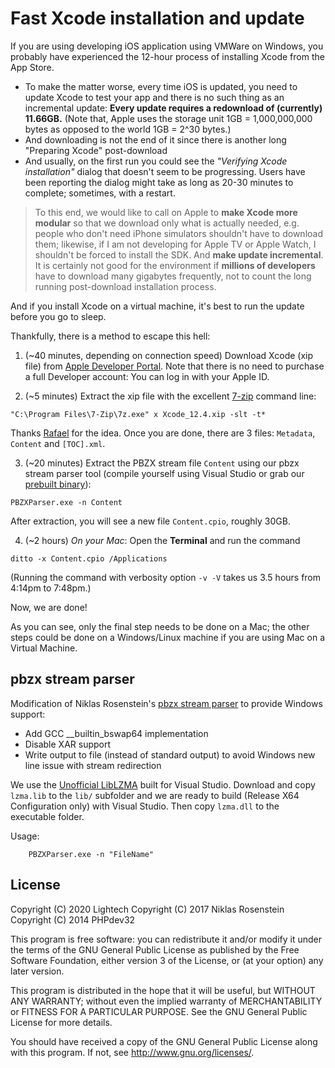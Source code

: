 Fast Xcode installation and update
==================================

If you are using developing iOS application using VMWare on Windows, you probably have experienced the 12-hour process of installing Xcode from the App Store.
 * To make the matter worse, every time iOS is updated, you need to update Xcode to test your app and there is no such thing as an incremental update: **Every update requires a redownload of (currently) 11.66GB.** (Note that, Apple uses the storage unit 1GB = 1,000,000,000 bytes as opposed to the world 1GB = 2^30 bytes.)
 * And downloading is not the end of it since there is another long "Preparing Xcode" post-download
 * And usually, on the first run you could see the _"Verifying Xcode installation"_ dialog that doesn't seem to be progressing. Users have been reporting the dialog might take as long as 20-30 minutes to complete; sometimes, with a restart.

> To this end, we would like to call on Apple to
> **make Xcode more modular** so that we download only what is actually needed, e.g. people who don't need iPhone simulators shouldn't have to download them; likewise, if I am not developing for Apple TV or Apple Watch, I shouldn't be forced to install the SDK.
> And **make update incremental**.
> It is certainly not good for the environment if **millions of developers** have to download many gigabytes frequently, not to count the long running post-download installation process.

And if you install Xcode on a virtual machine, it's best to run the update before you go to sleep.

Thankfully, there is a method to escape this hell:

 1. (~40 minutes, depending on connection speed) Download Xcode (xip file) from [Apple Developer Portal](https://developer.apple.com/download/more/?q=xcode).
Note that there is no need to purchase a full Developer account: You can log in with your Apple ID.

 2. (~5 minutes) Extract the xip file with the excellent [7-zip](https://www.7-zip.org/) command line:
```
"C:\Program Files\7-Zip\7z.exe" x Xcode_12.4.xip -slt -t*
```
Thanks [Rafael](https://sourceforge.net/p/sevenzip/discussion/45798/thread/a83977fdde/) for the idea.
Once you are done, there are 3 files: `Metadata`, `Content` and `[TOC].xml`.

 3. (~20 minutes) Extract the PBZX stream file `Content` using our pbzx stream parser tool (compile yourself using Visual Studio or grab our [prebuilt binary](/release)):
```
PBZXParser.exe -n Content
```
After extraction, you will see a new file `Content.cpio`, roughly 30GB.

 4. (~2 hours) _On your Mac_: Open the **Terminal** and run the command
```
ditto -x Content.cpio /Applications
```
(Running the command with verbosity option `-v -V` takes us 3.5 hours from 4:14pm to 7:48pm.)

Now, we are done!

As you can see, only the final step needs to be done on a Mac; the other steps could be done on a Windows/Linux machine if you are using Mac on a Virtual Machine.

## pbzx stream parser

Modification of Niklas Rosenstein's [pbzx stream parser](https://github.com/NiklasRosenstein/pbzx) to provide Windows support:
 * Add GCC __builtin_bswap64 implementation
 * Disable XAR support
 * Write output to file (instead of standard output) to avoid Windows new line issue with stream redirection

We use the [Unofficial LibLZMA](https://github.com/ShiftMediaProject/liblzma) built for Visual Studio.
Download and copy `lzma.lib` to the `lib/` subfolder and we are ready to build (Release X64 Configuration only) with Visual Studio.
Then copy `lzma.dll` to the executable folder.

Usage:
```
    PBZXParser.exe -n "FileName"
```

## License

Copyright (C) 2020  Lightech
Copyright (C) 2017  Niklas Rosenstein
Copyright (C) 2014  PHPdev32

This program is free software: you can redistribute it and/or modify
it under the terms of the GNU General Public License as published by
the Free Software Foundation, either version 3 of the License, or
(at your option) any later version.

This program is distributed in the hope that it will be useful,
but WITHOUT ANY WARRANTY; without even the implied warranty of
MERCHANTABILITY or FITNESS FOR A PARTICULAR PURPOSE.  See the
GNU General Public License for more details.

You should have received a copy of the GNU General Public License
along with this program.  If not, see <http://www.gnu.org/licenses/>.
